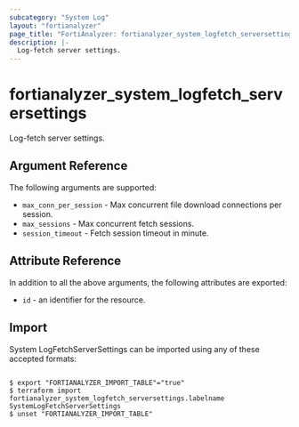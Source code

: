 ```yaml
---
subcategory: "System Log"
layout: "fortianalyzer"
page_title: "FortiAnalyzer: fortianalyzer_system_logfetch_serversettings"
description: |-
  Log-fetch server settings.
---
```


# fortianalyzer_system_logfetch_serversettings
Log-fetch server settings.

## Argument Reference


The following arguments are supported:


* `max_conn_per_session` - Max concurrent file download connections per session.
* `max_sessions` - Max concurrent fetch sessions.
* `session_timeout` - Fetch session timeout in minute.


## Attribute Reference

In addition to all the above arguments, the following attributes are exported:
* `id` - an identifier for the resource.

## Import

System LogFetchServerSettings can be imported using any of these accepted formats:
```

$ export "FORTIANALYZER_IMPORT_TABLE"="true"
$ terraform import fortianalyzer_system_logfetch_serversettings.labelname SystemLogFetchServerSettings
$ unset "FORTIANALYZER_IMPORT_TABLE"
```

